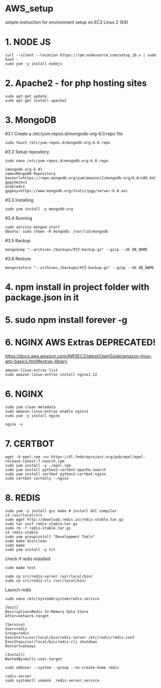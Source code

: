 # AWS_setup
simple instruction for environment setup on EC2 Linux 2 (64)


# 1. NODE JS
  ```
  curl --silent --location https://rpm.nodesource.com/setup_16.x | sudo bash -
  sudo yum -y install nodejs
  ``` 
# 2. Apache2 - for php hosting sites
  ```
  sudo apt-get update
  sudo apt-get install apache2
  ```
# 3. MongoDB
  #3.1 Create a /etc/yum.repos.d/mongodb-org-6.0.repo file 
  ```
  sudo touch /etc/yum.repos.d/mongodb-org-6.0.repo
  ```
  #3.2 Setup repository:
  ```
  sudo nano /etc/yum.repos.d/mongodb-org-6.0.repo
  ```
  ```
  [mongodb-org-6.0]
  name=MongoDB Repository
  baseurl=https://repo.mongodb.org/yum/amazon/2/mongodb-org/6.0/x86_64/
  gpgcheck=1
  enabled=1
  gpgkey=https://www.mongodb.org/static/pgp/server-6.0.asc
  ```
  #3.3 Installing 
  ```
  sudo yum install -y mongodb-org
  ```
  #3.4 Running
  ```
  sudo service mongod start
  Ubuntu: sudo chown -R mongodb: /var/lib/mongodb
  ```
  #3.5 Backup
  ```
  mongodump "--archive=./backups/XYZ-backup.gz" --gzip --db DB_NAME
  ```
  #3.6 Restore
  ```
  mongorestore "--archive=./backups/XYZ-backup.gz" --gzip --db DB_NAME
  ```

# 4. npm install in project folder with package.json in it

# 5. sudo npm install forever -g

# 6. NGINX AWS Extras DEPRECATED!
  https://docs.aws.amazon.com/AWSEC2/latest/UserGuide/amazon-linux-ami-basics.html#extras-library
  ```
  amazon-linux-extras list
  sudo amazon-linux-extras install nginx1.12
  ```
# 6. NGINX
  ```
  sudo yum clean metadata
  sudo amazon-linux-extras enable nginx1
  sudo yum -y install nginx
    
  nginx -v
  ```
# 7. CERTBOT 
  ```
  wget -O epel.rpm –nv https://dl.fedoraproject.org/pub/epel/epel-release-latest-7.noarch.rpm
  sudo yum install -y ./epel.rpm
  sudo yum install python2-certbot-apache.noarch
  sudo yum install certbot python2-certbot-nginx
  sudo certbot certonly --nginx
  ```
# 8. REDIS
  ```
  sudo yum -y install gcc make # install GCC compiler
  cd /usr/local/src 
  sudo wget http://download.redis.io/redis-stable.tar.gz
  sudo tar xvzf redis-stable.tar.gz
  sudo rm -f redis-stable.tar.gz
  cd redis-stable
  sudo yum groupinstall "Development Tools"
  sudo make distclean
  sudo make
  sudo yum install -y tcl
  ```
  check if redis installed
  ```
  sudo make test
  ```
  ```
  sudo cp src/redis-server /usr/local/bin/
  sudo cp src/redis-cli /usr/local/bin/
  ```
  Launch redis
  ```
  sudo nano /etc/systemd/system/redis.service
  ```
  ```
  [Unit]
  Description=Redis In-Memory Data Store 
  After=network.target

  [Service]
  User=redis
  Group=redis
  ExecStart=/usr/local/bin/redis-server /etc/redis/redis.conf
  ExecStop=/usr/local/bin/redis-cli shutdown
  Restart=always

  [Install]
  WantedBy=multi-user.target
  ```
  ```
  sudo adduser --system --group --no-create-home redis
  ```
  ```
  redis-server
  sudo systemctl unmask  redis-server.service
  ```
